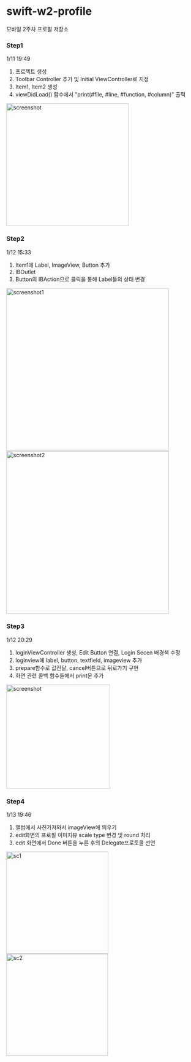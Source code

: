# swift-w2-profile
모바일 2주차 프로필 저장소

### Step1
1/11 19:49
1. 프로젝트 생성
2. Toolbar Controller 추가 및 Initial ViewController로 지정
3. Item1, Item2 생성
4. viewDidLoad() 함수에서 "print(#file, #line, #function, #column)" 출력

<img width="319" alt="screenshot" src="https://user-images.githubusercontent.com/46565404/104172817-32b47d80-5448-11eb-9d41-d7bbc2885ff2.png">

### Step2
1/12 15:33
1. Item1에 Label, ImageView, Button 추가
2. IBOutlet
3. Button의 IBAction으로 클릭을 통해 Label들의 상태 변경 

<img width="424" alt="screenshot1" src="https://user-images.githubusercontent.com/46565404/104278550-2124b180-54ec-11eb-81c9-4b160a1289bb.png">
<img width="424" alt="screenshot2" src="https://user-images.githubusercontent.com/46565404/104278665-4dd8c900-54ec-11eb-90df-06544ba887b6.png">

### Step3
1/12 20:29
1. loginViewController 생성, Edit Button 연결, Login Secen 배경색 수정
2. loginview에 label, button, textfield, imageview 추가
3. prepare함수로 값전달, cancel버튼으로 뒤로가기 구현
4. 화면 관련 콜백 함수들에서 print문 추가

<img width="271" alt="screenshot" src="https://user-images.githubusercontent.com/46565404/104309235-306c2500-5515-11eb-9351-3bd8e4e4baeb.png">

### Step4
1/13 19:46
1. 앨범에서 사진가져와서 imageView에 띄우기
2. edit화면의 프로필 이미지뷰 scale type 변경 및 round 처리
3. edit 화면에서 Done 버튼을 누른 후의 Delegate프로토콜 선언

<img width="266" alt="sc1" src="https://user-images.githubusercontent.com/46565404/104442290-324aec80-55d8-11eb-8c7b-6adcd18b1ef8.png">
<img width="265" alt="sc2" src="https://user-images.githubusercontent.com/46565404/104442344-4393f900-55d8-11eb-8dd7-98e629d7fa3c.png">
